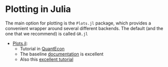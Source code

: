 # Plotting in Julia

The main option for plotting is the `Plots.jl` package, which provides a convenient wrapper around several different backends. The default (and the one that we recommend) is called `GR.jl`

- [Plots.jl](https://github.com/JuliaPlots/Plots.jl):
  - Tutorial in [QuantEcon](https://lectures.quantecon.org/jl/julia_plots.html)
  - The baseline [documentation](http://docs.juliaplots.org/latest/) is excellent
  - Also this [excellent tutorial](https://github.com/PaulSoderlind/JuliaTutorial/blob/master/Tutorial_04_Plots.ipynb)
